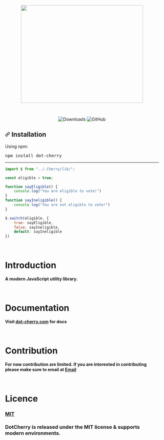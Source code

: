 <br />
<p align="center">
  <a href="https://dot-cherry.com">
    <img src="https://cdn.echodesktechnology.com/imgs/logos/Cherry-Logo.svg" width="400" height="320"> 
  </a>
</p>

<br />

<p align="center">
<img alt="Downloads" src="https://img.shields.io/npm/dw/dot-cherry">
<img alt="GitHub" src="https://img.shields.io/github/license/serverguyken/dot-cherry">
</p>




<h2><a id="user-content--installation" class="anchor" aria-hidden="true" href="#-installation"><svg class="octicon octicon-link" viewBox="0 0 16 16" version="1.1" width="16" height="16" aria-hidden="true"><path fill-rule="evenodd" d="M7.775 3.275a.75.75 0 001.06 1.06l1.25-1.25a2 2 0 112.83 2.83l-2.5 2.5a2 2 0 01-2.83 0 .75.75 0 00-1.06 1.06 3.5 3.5 0 004.95 0l2.5-2.5a3.5 3.5 0 00-4.95-4.95l-1.25 1.25zm-4.69 9.64a2 2 0 010-2.83l2.5-2.5a2 2 0 012.83 0 .75.75 0 001.06-1.06 3.5 3.5 0 00-4.95 0l-2.5 2.5a3.5 3.5 0 004.95 4.95l1.25-1.25a.75.75 0 00-1.06-1.06l-1.25 1.25a2 2 0 01-2.83 0z"></path></svg></a><i></i> Installation</h2>

<p>Using npm:</p>
<div class="highlight highlight-source-shell"><pre>npm install dot-cherry</pre></div>

<hr>






```js
import $ from "../.Cherry/lib/";

const eligible = true;

function sayEligible() {
    console.log("You are eligible to vote!")
}
function sayIneligible() {
    console.log("You are not eligible to vote!")
}

$.switch(eligible, {
    true: sayEligible,
    false: sayIneligible,
    default: sayIneligible
})

```

<br>

# Introduction

**A modern JavaScript utility library.**


<br>

# Documentation

**Visit <a href="dot-cherry.com">dot-cherry.com</a> for docs**


<br>

# Contribution


**For now contribution are limited. If you are interested in contributing please make sure to email at <a href="mailto:serverguyken@gmail.com">Email</a>**

<br>

# Licence


<a href="https://github.com/Echodesk-Technology/serverguyken/blob/main/README.md"><h3>MIT</h3></a>

<h3>DotCherry is released under the MIT license & supports modern environments.</h3>

<br>


